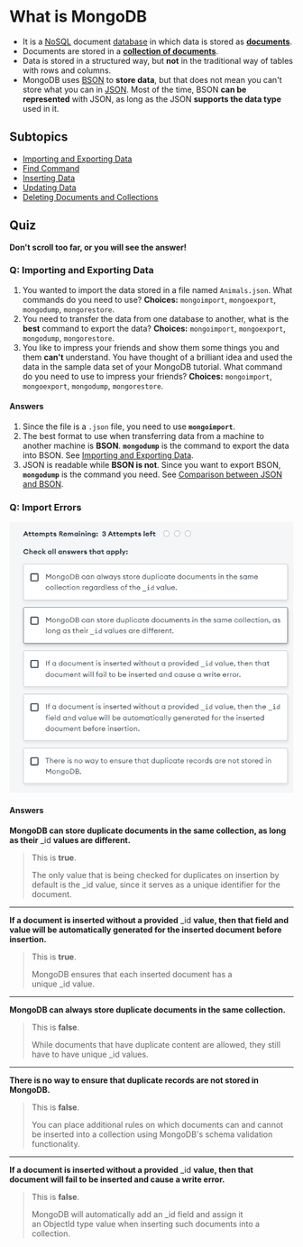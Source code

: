 # What is MongoDB

- It is a [NoSQL](NoSQL%20Database.md) document [database](Database.md) in which data is stored as **[documents](Document.md)**.
- Documents are stored in a **[collection of documents](Collection.md)**.
- Data is stored in a structured way, but **not** in the traditional way of tables with rows and columns.
- MongoDB uses [BSON](BSON.md) to **store data**, but that does not mean you can't store what you can in [JSON](JSON.md). Most of the time, BSON **can be represented** with JSON, as long as the JSON **supports the data type** used in it.

## Subtopics
- [Importing and Exporting Data](MongoDB/Importing%20and%20Exporting%20Data.md)
- [Find Command](MongoDB/Find%20Command.md)
- [Inserting Data](MongoDB/Inserting%20Data.md)
- [Updating Data](MongoDB/Updating%20Data.md)
- [Deleting Documents and Collections](MongoDB/Deleting%20Documents%20and%20Collections.md)

## Quiz

**Don't scroll too far, or you will see the answer!**

### Q: Importing and Exporting Data

1. You wanted to import the data stored in a file named `Animals.json`. What commands do you need to use? **Choices:** `mongoimport`, `mongoexport`, `mongodump`, `mongorestore`.
2. You need to transfer the data from one database to another, what is the **best** command to export the data? **Choices:** `mongoimport`, `mongoexport`, `mongodump`, `mongorestore`.
3. You like to impress your friends and show them some things you and them **can't** understand. You have thought of a brilliant idea and used the data in the sample data set of your MongoDB tutorial. What command do you need to use to impress your friends? **Choices:** `mongoimport`, `mongoexport`, `mongodump`, `mongorestore`.

#### Answers

1. Since the file is a `.json` file, you need to use **`mongoimport`**.
2. The best format to use when transferring data from a machine to another machine is **BSON**. **`mongodump`** is the command to export the data into BSON. See [Importing and Exporting Data](#Importing%20and%20Exporting%20Data).
3. JSON is readable while **BSON is not**. Since you want to export BSON, **`mongodump`** is the command you need. See [Comparison between JSON and BSON](BSON.md#Comparison%20between%20JSON%20and%20BSON).

### Q: Import Errors

![](assets/20221017095101%20Quiz%20Inspect%20Errors.png)

#### Answers

**MongoDB can store duplicate documents in the same collection, as long as their** _id **values are different.**

> This is **true**.
> 
> The only value that is being checked for duplicates on insertion by default is the _id value, since it serves as a unique identifier for the document.

---

**If a document is inserted without a provided** _id **value, then that field and value will be automatically generated for the inserted document before insertion.**

> This is **true**.
> 
> MongoDB ensures that each inserted document has a unique _id value.

---

**MongoDB can always store duplicate documents in the same collection.**

> This is **false**.
> 
> While documents that have duplicate content are allowed, they still have to have unique _id values.

---

**There is no way to ensure that duplicate records are not stored in MongoDB.**

> This is **false**.
> 
> You can place additional rules on which documents can and cannot be inserted into a collection using MongoDB's schema validation functionality.

---

**If a document is inserted without a provided** _id **value, then that document will fail to be inserted and cause a write error.**

> This is **false**.
> 
> MongoDB will automatically add an _id field and assign it an ObjectId type value when inserting such documents into a collection.